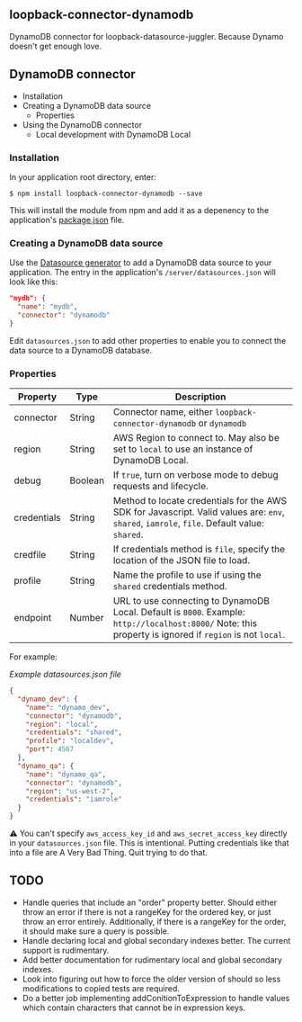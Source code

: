 ## loopback-connector-dynamodb

DynamoDB connector for loopback-datasource-juggler. Because Dynamo doesn't get enough love.

## DynamoDB connector

 * Installation
 * Creating a DynamoDB data source
   * Properties
 * Using the DynamoDB connector
   * Local development with DynamoDB Local

### Installation

In your application root directory, enter:

    $ npm install loopback-connector-dynamodb --save

This will install the module from npm and add it as a depenency to the application's [package.json](http://docs.strongloop.com/display/LB/package.json) file.

### Creating a DynamoDB data source

Use the [Datasource generator](http://docs.strongloop.com/display/LB/Datasource+generator) to add a DynamoDB data source to your application. The entry in the application's `/server/datasources.json` will look like this:

```json
"mydb": {
  "name": "mydb",
  "connector": "dynamodb"
}
```

Edit `datasources.json` to add other properties to enable you to connect the data source to a DynamoDB database.

### Properties

Property | Type | Description
-------- | ---- | -----------
connector | String | Connector name, either `loopback-connector-dynamodb` or `dynamodb`
region | String | AWS Region to connect to. May also be set to `local` to use an instance of DynamoDB Local.
debug | Boolean | If `true`, turn on verbose mode to debug requests and lifecycle.
credentials | String | Method to locate credentials for the AWS SDK for Javascript. Valid values are: `env`, `shared`, `iamrole`, `file`. Default value: `shared`.
credfile | String | If credentials method is `file`, specify the location of the JSON file to load.
profile | String | Name the profile to use if using the `shared` credentials method.
endpoint | Number | URL to use connecting to DynamoDB Local. Default is `8000`. Example: `http://localhost:8000/` Note: this property is ignored if `region` is not `local`.

For example:

*Example datasources.json file*
```json
{
  "dynamo_dev": {
    "name": "dynamo_dev",
    "connector": "dynamodb",
    "region": "local",
    "credentials": "shared",
    "profile": "localdev",
    "port": 4567
  },
  "dynamo_qa": {
    "name": "dynamo_qa",
    "connector": "dynamodb",
    "region": "us-west-2",
    "credentials": "iamrole"
  }
}
```

:warning: You can't specify `aws_access_key_id` and `aws_secret_access_key` directly in your `datasources.json` file.
This is intentional. Putting credentials like that into a file are A Very Bad Thing. Quit trying to do that.


## TODO
* Handle queries that include an "order" property better.  Should either throw an error if there is not a rangeKey for the ordered key, or just throw an error entirely. Additionally, if there is a rangeKey for the order, it should make sure a query is possible.
* Handle declaring local and global secondary indexes better.  The current support is rudimentary.
* Add better documentation for rudimentary local and global secondary indexes.
* Look into figuring out how to force the older version of should so less modifications to copied tests are required.
* Do a better job implementing addConitionToExpression to handle values which contain characters that cannot be in expression keys.

